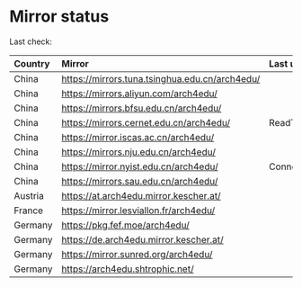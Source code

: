 <script src="./time.js"></script>
# Mirror status
Last check: <script type="text/javascript">localize(1750533574.440386);</script>

|Country|Mirror|Last update|
|:------|:-----|:----------|
|China|https://mirrors.tuna.tsinghua.edu.cn/arch4edu/|<script type="text/javascript">localize(1750488260);</script>|
|China|https://mirrors.aliyun.com/arch4edu/|<script type="text/javascript">localize(1750488260);</script>|
|China|https://mirrors.bfsu.edu.cn/arch4edu/|<script type="text/javascript">localize(1750488260);</script>|
|China|https://mirrors.cernet.edu.cn/arch4edu/|ReadTimeout|
|China|https://mirror.iscas.ac.cn/arch4edu/|<script type="text/javascript">localize(1750488260);</script>|
|China|https://mirrors.nju.edu.cn/arch4edu/|<script type="text/javascript">localize(1750402166);</script>|
|China|https://mirror.nyist.edu.cn/arch4edu/|ConnectionError|
|China|https://mirrors.sau.edu.cn/arch4edu/|<script type="text/javascript">localize(1731653531);</script>|
|Austria|https://at.arch4edu.mirror.kescher.at/|<script type="text/javascript">localize(1750488260);</script>|
|France|https://mirror.lesviallon.fr/arch4edu/|<script type="text/javascript">localize(1750488260);</script>|
|Germany|https://pkg.fef.moe/arch4edu/|<script type="text/javascript">localize(1750488260);</script>|
|Germany|https://de.arch4edu.mirror.kescher.at/|<script type="text/javascript">localize(1750488260);</script>|
|Germany|https://mirror.sunred.org/arch4edu/|<script type="text/javascript">localize(1750488260);</script>|
|Germany|https://arch4edu.shtrophic.net/|<script type="text/javascript">localize(1750488260);</script>|

<script src="./tablefilter/tablefilter.js"></script>
<script src="./table.js"></script>